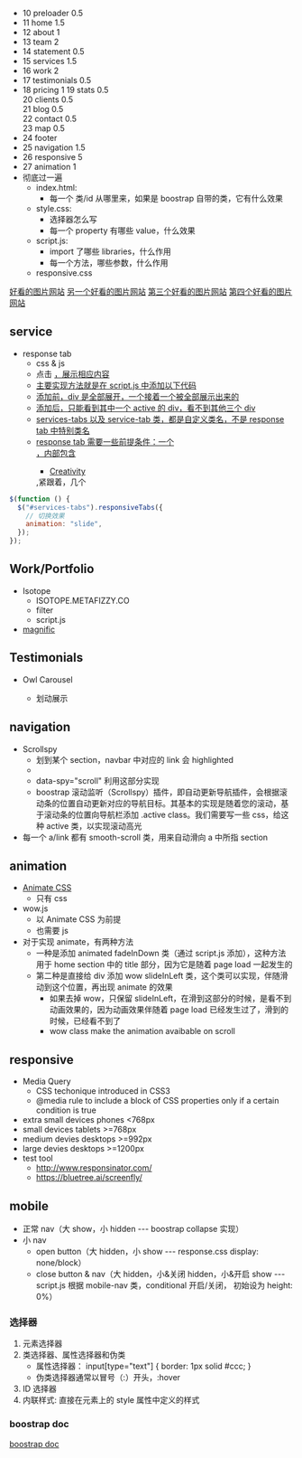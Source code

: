 - 10 preloader 0.5
- 11 home 1.5
- 12 about 1
- 13 team 2
- 14 statement 0.5
- 15 services 1.5
- 16 work 2
- 17 testimonials 0.5
- 18 pricing 1
  19 stats 0.5  
  20 clients 0.5  
  21 blog 0.5  
  22 contact 0.5  
  23 map 0.5
- 24 footer
- 25 navigation 1.5
- 26 responsive 5
- 27 animation 1
- 彻底过一遍
  - index.html:
    - 每一个 类/id 从哪里来，如果是 boostrap 自带的类，它有什么效果
  - style.css:
    - 选择器怎么写
    - 每一个 property 有哪些 value，什么效果
  - script.js:
    - import 了哪些 libraries，什么作用
    - 每一个方法，哪些参数，什么作用
  - responsive.css

[好看的图片网站](https://unsplash.com/)
[另一个好看的图片网站](https://www.pexels.com/)
[第三个好看的图片网站](https://picjumbo.com/)
[第四个好看的图片网站](https://gratisography.com/)

## service

- response tab
  - css & js
  - 点击 <a href="#service-tab-1">，展示相应内容<div id="service-tab-1" class="service-tab">
  - 主要实现方法就是在 script.js 中添加以下代码
  - 添加前，div 是全部展开，一个接着一个被全部展示出来的
  - 添加后，只能看到其中一个 active 的 div，看不到其他三个 div
  - services-tabs 以及 service-tab 类，都是自定义类名，不是 response tab 中特别类名
  - response tab 需要一些前提条件：一个 <div id="services-tabs">，内部包含<ul><li><a href="#service-tab-1">Creativity</a></li></ul>,紧跟着，几个<div id="service-tab-1" class="service-tab">

```JavaScript
$(function () {
  $("#services-tabs").responsiveTabs({
    // 切换效果
    animation: "slide",
  });
});
```

## Work/Portfolio

- Isotope
  - ISOTOPE.METAFIZZY.CO
  - filter
  - script.js
- [magnific](https://dimsemenov.com/plugins/magnific-popup/)

## Testimonials

- Owl Carousel

  - 划动展示

## navigation

- Scrollspy
  - 划到某个 section，navbar 中对应的 link 会 highlighted
  - <body data-spy="scroll" data-target=".navbar" data-offset="65">
  - data-spy="scroll" 利用这部分实现
  - boostrap 滚动监听（Scrollspy）插件，即自动更新导航插件，会根据滚动条的位置自动更新对应的导航目标。其基本的实现是随着您的滚动，基于滚动条的位置向导航栏添加 .active class。我们需要写一些 css，给这种 active 类，以实现滚动高光
- 每一个 a/link 都有 smooth-scroll 类，用来自动滑向 a 中所指 section

## animation

- [Animate CSS](http://daneden.github.io/animate.css/)
  - 只有 css
- wow.js
  - 以 Animate CSS 为前提
  - 也需要 js
- 对于实现 animate，有两种方法
  - 一种是添加 animated fadeInDown 类（通过 script.js 添加），这种方法用于 home section 中的 title 部分，因为它是随着 page load 一起发生的
  - 第二种是直接给 div 添加 wow slideInLeft 类，这个类可以实现，伴随滑动到这个位置，再出现 animate 的效果
    - 如果去掉 wow，只保留 slideInLeft，在滑到这部分的时候，是看不到动画效果的，因为动画效果伴随着 page load 已经发生过了，滑到的时候，已经看不到了
    - wow class make the animation avaibable on scroll

## responsive

- Media Query
  - CSS techonique introduced in CSS3
  - @media rule to include a block of CSS properties only if a certain condition is true
- extra small devices phones <768px
- small devices tablets >=768px
- medium devies desktops >=992px
- large devies desktops >=1200px
- test tool
  - http://www.responsinator.com/
  - https://bluetree.ai/screenfly/

## mobile

- 正常 nav（大 show，小 hidden --- boostrap collapse 实现）
- 小 nav
  - open button（大 hidden，小 show --- response.css display: none/block）
  - close button & nav（大 hidden，小&关闭 hidden，小&开启 show --- script.js 根据 mobile-nav 类，conditional 开启/关闭， 初始设为 height: 0%）

### 选择器

1. 元素选择器
2. 类选择器、属性选择器和伪类
   - 属性选择器：
     input[type="text"] {
     border: 1px solid #ccc;
     }
   - 伪类选择器通常以冒号（:）开头，:hover
3. ID 选择器
4. 内联样式: 直接在元素上的 style 属性中定义的样式

### boostrap doc

[boostrap doc](https://getbootstrap.com/docs/3.3/components/#navbar)
